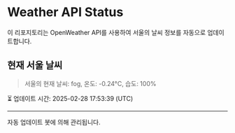 
# Weather API Status

이 리포지토리는 OpenWeather API를 사용하여 서울의 날씨 정보를 자동으로 업데이트합니다.

## 현재 서울 날씨
> 서울의 현재 날씨: fog, 온도: -0.24°C, 습도: 100%

⏳ 업데이트 시간: 2025-02-28 17:53:39 (UTC)

---
자동 업데이트 봇에 의해 관리됩니다.
